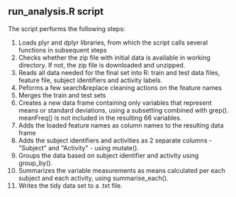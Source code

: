 ﻿## run_analysis.R script

The script performs the following steps:

1.  Loads plyr and dplyr libraries, from which the script calls several functions in subsequent steps
2.  Checks whether the zip file with initial data is available in working directory. If not, the zip file is downloaded and unzipped.
3.  Reads all data needed for the final set into R: train and test data files, feature file, subject identifiers and activity labels.
4.  Peforms a few search&replace cleaning actions on the feature names
5.  Merges the train and test sets
6.  Creates a new data frame containing only variables that represent means or standard deviations, using a subsetting combined with grep(). meanFreq() is not included in the resulting 66 variables.
7.  Adds the loaded feature names as column names to the resulting data frame
8.  Adds the subject identifiers and activities as 2 separate columns - "Subject" and "Activity" - using mutate().
9.  Groups the data based on subject identifier and activity using group_by().
10. Summarizes the variable measurements as means calculated per each subject and each activity, using summarise_each().
11. Writes the tidy data set to a .txt file.   